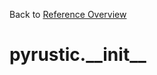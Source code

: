 
Back to [Reference Overview](https://github.com/pyrustic/pyrustic/blob/master/docs/reference/README.md)

# pyrustic.\_\_init\_\_



<br>



